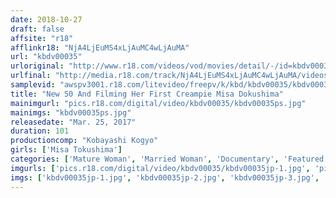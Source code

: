 ```yaml
---
date: 2018-10-27
draft: false
affsite: "r18"
afflinkr18: "NjA4LjEuMS4xLjAuMC4wLjAuMA"
url: "kbdv00035"
urloriginal: "http://www.r18.com/videos/vod/movies/detail/-/id=kbdv00035"
urlfinal: "http://media.r18.com/track/NjA4LjEuMS4xLjAuMC4wLjAuMA/videos/vod/movies/detail/-/id=kbdv00035"
samplevid: "awspv3001.r18.com/litevideo/freepv/k/kbd/kbdv00035/kbdv00035_dmb_w.mp4"
title: "New 50 And Filming Her First Creampie Misa Dokushima"
mainimgurl: "pics.r18.com/digital/video/kbdv00035/kbdv00035ps.jpg"
mainimgs: "kbdv00035ps.jpg"
releasedate: "Mar. 25, 2017"
duration: 101
productioncomp: "Kobayashi Kogyo"
girls: ['Misa Tokushima']
categories: ['Mature Woman', 'Married Woman', 'Documentary', 'Featured Actress', 'Creampie']
imgurls: ['pics.r18.com/digital/video/kbdv00035/kbdv00035jp-1.jpg', 'pics.r18.com/digital/video/kbdv00035/kbdv00035jp-2.jpg', 'pics.r18.com/digital/video/kbdv00035/kbdv00035jp-3.jpg', 'pics.r18.com/digital/video/kbdv00035/kbdv00035jp-4.jpg', 'pics.r18.com/digital/video/kbdv00035/kbdv00035jp-5.jpg', 'pics.r18.com/digital/video/kbdv00035/kbdv00035jp-6.jpg', 'pics.r18.com/digital/video/kbdv00035/kbdv00035jp-7.jpg', 'pics.r18.com/digital/video/kbdv00035/kbdv00035jp-8.jpg', 'pics.r18.com/digital/video/kbdv00035/kbdv00035jp-9.jpg', 'pics.r18.com/digital/video/kbdv00035/kbdv00035jp-10.jpg', 'pics.r18.com/digital/video/kbdv00035/kbdv00035jp-11.jpg', 'pics.r18.com/digital/video/kbdv00035/kbdv00035jp-12.jpg', 'pics.r18.com/digital/video/kbdv00035/kbdv00035jp-13.jpg', 'pics.r18.com/digital/video/kbdv00035/kbdv00035jp-14.jpg', 'pics.r18.com/digital/video/kbdv00035/kbdv00035jp-15.jpg', 'pics.r18.com/digital/video/kbdv00035/kbdv00035jp-16.jpg', 'pics.r18.com/digital/video/kbdv00035/kbdv00035jp-17.jpg', 'pics.r18.com/digital/video/kbdv00035/kbdv00035jp-18.jpg', 'pics.r18.com/digital/video/kbdv00035/kbdv00035jp-19.jpg', 'pics.r18.com/digital/video/kbdv00035/kbdv00035jp-20.jpg']
imgs: ['kbdv00035jp-1.jpg', 'kbdv00035jp-2.jpg', 'kbdv00035jp-3.jpg', 'kbdv00035jp-4.jpg', 'kbdv00035jp-5.jpg', 'kbdv00035jp-6.jpg', 'kbdv00035jp-7.jpg', 'kbdv00035jp-8.jpg', 'kbdv00035jp-9.jpg', 'kbdv00035jp-10.jpg', 'kbdv00035jp-11.jpg', 'kbdv00035jp-12.jpg', 'kbdv00035jp-13.jpg', 'kbdv00035jp-14.jpg', 'kbdv00035jp-15.jpg', 'kbdv00035jp-16.jpg', 'kbdv00035jp-17.jpg', 'kbdv00035jp-18.jpg', 'kbdv00035jp-19.jpg', 'kbdv00035jp-20.jpg']
---
```

